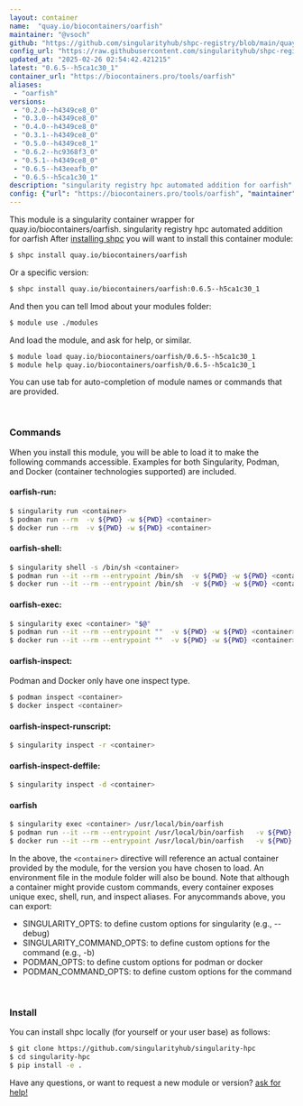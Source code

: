 ```yaml
---
layout: container
name:  "quay.io/biocontainers/oarfish"
maintainer: "@vsoch"
github: "https://github.com/singularityhub/shpc-registry/blob/main/quay.io/biocontainers/oarfish/container.yaml"
config_url: "https://raw.githubusercontent.com/singularityhub/shpc-registry/main/quay.io/biocontainers/oarfish/container.yaml"
updated_at: "2025-02-26 02:54:42.421215"
latest: "0.6.5--h5ca1c30_1"
container_url: "https://biocontainers.pro/tools/oarfish"
aliases:
 - "oarfish"
versions:
 - "0.2.0--h4349ce8_0"
 - "0.3.0--h4349ce8_0"
 - "0.4.0--h4349ce8_0"
 - "0.3.1--h4349ce8_0"
 - "0.5.0--h4349ce8_1"
 - "0.6.2--hc9368f3_0"
 - "0.5.1--h4349ce8_0"
 - "0.6.5--h43eeafb_0"
 - "0.6.5--h5ca1c30_1"
description: "singularity registry hpc automated addition for oarfish"
config: {"url": "https://biocontainers.pro/tools/oarfish", "maintainer": "@vsoch", "description": "singularity registry hpc automated addition for oarfish", "latest": {"0.6.5--h5ca1c30_1": "sha256:a8e8e100ea29e807eefc282b748c7447c4c342b908d37854f7e62c8a1322337c"}, "tags": {"0.2.0--h4349ce8_0": "sha256:946f787788361fd60c6321a867d46742a656d1d5b2631789a511e171a7ada166", "0.3.0--h4349ce8_0": "sha256:c208006ead82df89ab7e6f6c736ebf5cf51bcb45192c5abf8753e7519c1e0401", "0.4.0--h4349ce8_0": "sha256:6a6e229e78b74856baf6e8f41530c01a135fb07e644a624c8e16335de4e8c061", "0.3.1--h4349ce8_0": "sha256:ffe25e630dcd9c1a5abeff38a3aec8ead311454ecbec9d09623a07b4617ef780", "0.5.0--h4349ce8_1": "sha256:5a111e7936142a81372611b0967c3edaac69903e124b664f153cc0c8e41d2705", "0.6.2--hc9368f3_0": "sha256:5ba7241bcaf6cf732845ddcadc8539c65fad670bff915c3c97f9af6db10e07f0", "0.5.1--h4349ce8_0": "sha256:1f872b928cf74ce00d2a48eb2bb98b35bb82f88eb1a4606a20c50580f9b743c9", "0.6.5--h43eeafb_0": "sha256:4da3490e760edb07cad53a98fd057f72c8103e2c689ffa06427594fe5d57d4c7", "0.6.5--h5ca1c30_1": "sha256:a8e8e100ea29e807eefc282b748c7447c4c342b908d37854f7e62c8a1322337c"}, "docker": "quay.io/biocontainers/oarfish", "aliases": {"oarfish": "/usr/local/bin/oarfish"}}
---
```


This module is a singularity container wrapper for quay.io/biocontainers/oarfish.
singularity registry hpc automated addition for oarfish
After [installing shpc](#install) you will want to install this container module:


```bash
$ shpc install quay.io/biocontainers/oarfish
```

Or a specific version:

```bash
$ shpc install quay.io/biocontainers/oarfish:0.6.5--h5ca1c30_1
```

And then you can tell lmod about your modules folder:

```bash
$ module use ./modules
```

And load the module, and ask for help, or similar.

```bash
$ module load quay.io/biocontainers/oarfish/0.6.5--h5ca1c30_1
$ module help quay.io/biocontainers/oarfish/0.6.5--h5ca1c30_1
```

You can use tab for auto-completion of module names or commands that are provided.

<br>

### Commands

When you install this module, you will be able to load it to make the following commands accessible.
Examples for both Singularity, Podman, and Docker (container technologies supported) are included.

#### oarfish-run:

```bash
$ singularity run <container>
$ podman run --rm  -v ${PWD} -w ${PWD} <container>
$ docker run --rm  -v ${PWD} -w ${PWD} <container>
```

#### oarfish-shell:

```bash
$ singularity shell -s /bin/sh <container>
$ podman run --it --rm --entrypoint /bin/sh  -v ${PWD} -w ${PWD} <container>
$ docker run --it --rm --entrypoint /bin/sh  -v ${PWD} -w ${PWD} <container>
```

#### oarfish-exec:

```bash
$ singularity exec <container> "$@"
$ podman run --it --rm --entrypoint ""  -v ${PWD} -w ${PWD} <container> "$@"
$ docker run --it --rm --entrypoint ""  -v ${PWD} -w ${PWD} <container> "$@"
```

#### oarfish-inspect:

Podman and Docker only have one inspect type.

```bash
$ podman inspect <container>
$ docker inspect <container>
```

#### oarfish-inspect-runscript:

```bash
$ singularity inspect -r <container>
```

#### oarfish-inspect-deffile:

```bash
$ singularity inspect -d <container>
```


#### oarfish

```bash
$ singularity exec <container> /usr/local/bin/oarfish
$ podman run --it --rm --entrypoint /usr/local/bin/oarfish   -v ${PWD} -w ${PWD} <container> -c " $@"
$ docker run --it --rm --entrypoint /usr/local/bin/oarfish   -v ${PWD} -w ${PWD} <container> -c " $@"
```



In the above, the `<container>` directive will reference an actual container provided
by the module, for the version you have chosen to load. An environment file in the
module folder will also be bound. Note that although a container
might provide custom commands, every container exposes unique exec, shell, run, and
inspect aliases. For anycommands above, you can export:

 - SINGULARITY_OPTS: to define custom options for singularity (e.g., --debug)
 - SINGULARITY_COMMAND_OPTS: to define custom options for the command (e.g., -b)
 - PODMAN_OPTS: to define custom options for podman or docker
 - PODMAN_COMMAND_OPTS: to define custom options for the command

<br>

### Install

You can install shpc locally (for yourself or your user base) as follows:

```bash
$ git clone https://github.com/singularityhub/singularity-hpc
$ cd singularity-hpc
$ pip install -e .
```

Have any questions, or want to request a new module or version? [ask for help!](https://github.com/singularityhub/singularity-hpc/issues)